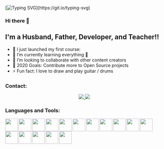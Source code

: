 
[![Typing SVG](https://readme-typing-svg.herokuapp.com/?lines=Welcome+to+my+Github+Profile;)](https://git.io/typing-svg)


### Hi there 👋

## I'm a Husband, Father, Developer, and Teacher!!

- 🔭 I just launched my first course:
- 🌱 I’m currently learning everything 🤣
- 👯 I’m looking to collaborate with other content creators
- 🥅 2020 Goals: Contribute more to Open Source projects
- ⚡ Fun fact: I love to draw and play guitar / drums

### Contact:
<div align="center">
  <a href="https://www.linkedin.com/in/evavic44">
    <img src="https://img.shields.io/badge/LinkedIn-0077B5?style=for-the-badge&logo=linkedin&logoColor=white">
  </a>
  <a href="mailto: viniciuscodc@gmail.com"> 
    <img src="https://img.shields.io/badge/Gmail-D14836?style=for-the-badge&logo=gmail&logoColor=white">
  </a>
</div>

### Languages and Tools:

<img width="40px" align="left" src="https://cdn.jsdelivr.net/gh/devicons/devicon/icons/html5/html5-original.svg" >
<img width="40px" align="left" src="https://cdn.jsdelivr.net/gh/devicons/devicon/icons/css3/css3-original.svg" >
<img width="40px" align="left" src="https://cdn.jsdelivr.net/gh/devicons/devicon/icons/javascript/javascript-original.svg" >
<img width="40px" align="left" src="https://cdn.jsdelivr.net/gh/devicons/devicon/icons/sass/sass-original.svg" >
<img width="40px" align="left" src="https://cdn.jsdelivr.net/gh/devicons/devicon/icons/typescript/typescript-original.svg">
<img width="40px" align="left" src="https://cdn.jsdelivr.net/gh/devicons/devicon/icons/jquery/jquery-original.svg">
<img width="40px" align="left" src="https://cdn.jsdelivr.net/gh/devicons/devicon/icons/bootstrap/bootstrap-plain.svg">
<img width="40px" align="left" src="https://cdn.jsdelivr.net/gh/devicons/devicon/icons/react/react-original.svg">
<img width="40px" align="left" src="https://cdn.jsdelivr.net/gh/devicons/devicon/icons/git/git-original.svg">
<img width="40px" align="left" src="https://cdn.jsdelivr.net/gh/devicons/devicon/icons/figma/figma-original.svg">
<img width="40px" align="left" src="https://cdn.jsdelivr.net/gh/devicons/devicon/icons/xd/xd-plain.svg">
<img width="40px" align="left" src="https://cdn.jsdelivr.net/gh/devicons/devicon/icons/npm/npm-original-wordmark.svg">
<img width="40px" align="left" src="https://cdn.jsdelivr.net/gh/devicons/devicon/icons/csharp/csharp-original.svg" >
<img width="40px" align="left" src="https://cdn.jsdelivr.net/gh/devicons/devicon/icons/linux/linux-original.svg" >
<img width="40px" align="left" src="https://cdn.jsdelivr.net/gh/devicons/devicon/icons/dot-net/dot-net-plain-wordmark.svg" >
<img width="40px" align="left" src="https://cdn.jsdelivr.net/gh/devicons/devicon/icons/postgresql/postgresql-original.svg" >



